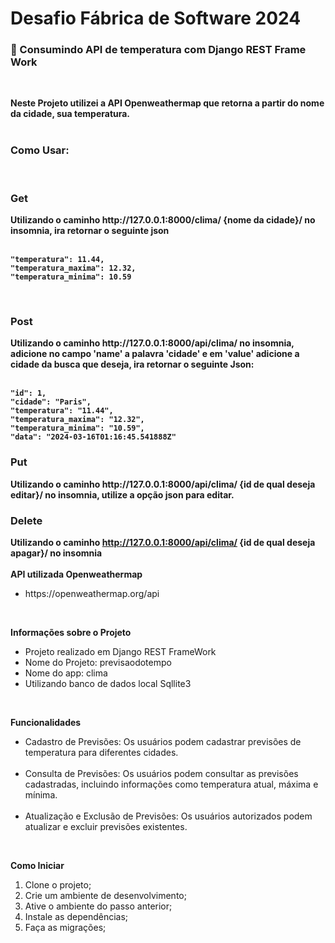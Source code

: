 # Desafio Fábrica de Software 2024

<h3>📝 Consumindo API de temperatura com Django REST Frame Work</h3>
<br>


<b>Neste Projeto utilizei a API Openweathermap que retorna a partir do nome da cidade, sua temperatura.</b><br><br>
<h3>Como Usar:</h3>
<br>
<h3>Get</h3>
<b>
Utilizando o caminho http://127.0.0.1:8000/clima/ {nome da cidade}/ no insomnia, ira retornar o seguinte json
<br>
<br>

	"temperatura": 11.44,
	"temperatura_maxima": 12.32,
	"temperatura_minima": 10.59

</b>
<br>
<h3>Post</h3>
<b>Utilizando o caminho http://127.0.0.1:8000/api/clima/ no insomnia, adicione no campo 'name' a palavra 'cidade' e em 'value' adicione a cidade da busca que deseja, ira retornar o seguinte Json: <br><br>


	"id": 1,
	"cidade": "Paris",
	"temperatura": "11.44",
	"temperatura_maxima": "12.32",
	"temperatura_minima": "10.59",
	"data": "2024-03-16T01:16:45.541888Z"

 </b>

 <h3>Put</h3>
 <b>
 Utilizando o caminho http://127.0.0.1:8000/api/clima/ {id de qual deseja editar}/ no insomnia, utilize a opção json para editar.
 </b>
 <h3>Delete</h3>

 <b> Utilizando o caminho http://127.0.0.1:8000/api/clima/ {id de qual deseja apagar}/ no insomnia</b>
<br>
<br>
<b>  API utilizada Openweathermap</b>
<ul>
    <li>https://openweathermap.org/api</li>
</ul>
<br>

<b> Informações sobre o Projeto</b>
<ul>
    <li>Projeto realizado em Django REST FrameWork</li>
    <li>Nome do Projeto: previsaodotempo</li>
    <li>Nome do app: clima</li>
    <li>Utilizando banco de dados local Sqllite3</li>
   
</ul>
<br>

<b>Funcionalidades</b>
<br>
<ul>
    <li>Cadastro de Previsões: Os usuários podem cadastrar previsões de temperatura para diferentes cidades.</li><br>
    <li>Consulta de Previsões: Os usuários podem consultar as previsões cadastradas, incluindo informações como temperatura atual, máxima e mínima.</li><br>
    <li>Atualização e Exclusão de Previsões: Os usuários autorizados podem atualizar e excluir previsões existentes.</li>
</ul>
<br>

<b> Como Iniciar</b>
<ol>
    <li>Clone o projeto;</li>
    <li>Crie um ambiente de desenvolvimento;</li>
    <li>Ative o ambiente do passo anterior;</li>
    <li>Instale as dependências;</li>
    <li>Faça as migrações;</li>
</ol>
<br>



